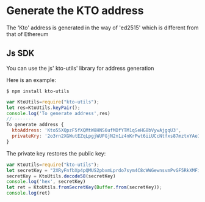 # Generate the KTO address
The 'Kto' address is generated in the way of 'ed2515' which is different from that of Ethereum

## Js SDK
You can use the js' kto-utils' library for address generation


Here is an example:
```
$ npm install kto-utils
```
```JavaScript
var KtoUtils=require("kto-utils");
let res=KtoUtils.keyPair();
console.log('To generate address',res)
//--------
To generate address {
  ktoAddress: 'Kto55XQpzF5fXQMtW8HNS6ufMDfYTM1qSeHG8bVywAjgqU3',
  privateKry: '2o3rn2XGWutEZqLpgjWUFGjN2n1z4nKrPwt6iiUCcNtfxs87mztxYAe186j2R5RvEG9M8F9mFRdgkaLMANfb3wUK'
} 
```

The private key restores the public key:
```JavaScript
var KtoUtils=require("kto-utils");
let secretKey = "2XRyFnfbXp4pQMUS2pbxmLprdo7sym4C8cWWGewnsvmPvGF5RkXMFi5rLeRaDD2eG43PB5zX2w3Xi8hft54PXmbN";
secretKey = KtoUtils.decode58(secretKey)
console.log('hex', secretKey)
let ret = KtoUtils.fromSecretKey(Buffer.from(secretKey));
console.log(ret)

```